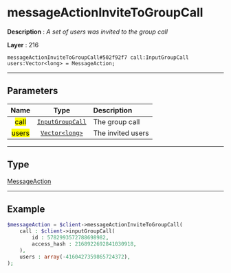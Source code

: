 # messageActionInviteToGroupCall

**Description** : *A set of users was invited to the group call*

**Layer** : 216

```tl
messageActionInviteToGroupCall#502f92f7 call:InputGroupCall users:Vector<long> = MessageAction;
```

---

## Parameters

| Name | Type | Description |
| :---: | :---: | :--- |
| <mark>call</mark> | [`InputGroupCall`](type/InputGroupCall) | The group call |
| <mark>users</mark> | [`Vector<long>`](type/long) | The invited users |

---

## Type

[MessageAction](type/MessageAction)

---

## Example

```php
$messageAction = $client->messageActionInviteToGroupCall(
	call : $client->inputGroupCall(
		id : 5782993572788698982,
		access_hash : 2168922692841030918,
	),
	users : array(-4160427359865724372),
);
```